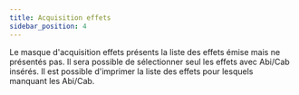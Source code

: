 ```yaml
---
title: Acquisition effets
sidebar_position: 4
---
```


Le masque d'acquisition effets présents la liste des effets émise mais ne présentés pas. Il sera possible de sélectionner seul les effets avec Abi/Cab insérés. Il est possible d'imprimer la liste des effets pour lesquels manquant les Abi/Cab.






